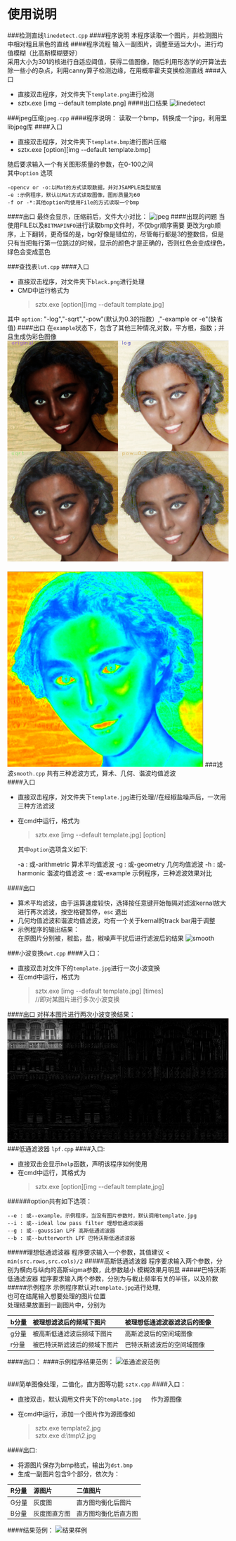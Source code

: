 # 使用说明

###检测直线`linedetect.cpp`
####程序说明
本程序读取一个图片，并检测图片中相对粗且黑色的直线
####程序流程
输入一副图片，调整至适当大小，进行均值模糊（比高斯模糊要好）</br>
采用大小为301的核进行自适应阈值，获得二值图像，随后利用形态学的开算法去除一些小的杂点，利用canny算子检测边缘，在用概率霍夫变换检测直线
####入口
- 直接双击程序，对文件夹下`template.png`进行检测
- sztx.exe [img --default template.png]
####出口结果
![linedetect](http://i.imgur.com/8LBg356.png)

###jpeg压缩`jpeg.cpp`
####程序说明：
读取一个bmp，转换成一个jpg，利用里libjpeg库
####入口
- 直接双击程序，对文件夹下`template.bmp`进行图片压缩
- sztx.exe [option][img --default template.bmp]

随后要求输入一个有关图形质量的参数，在0-100之间</br>
其中`option`	选项

	-opencv or -o:以Mat的方式读取数据，并对JSAMPLE类型赋值
	-e :示例程序，默认以Mat方式读取图像，图形质量为60
	-f or -*:其他option均使用File的方式读取一个bmp
####出口
最终会显示，压缩前后，文件大小对比：
![jpeg](http://i.imgur.com/L7Cq7Q3.png)
####出现的问题
当使用FILE以及`BITMAPINFO`进行读取bmp文件时，不仅bgr顺序需要
更改为rgb顺序，上下翻转，更奇怪的是，bgr好像是错位的，尽管每行都是3的整数倍，但是只有当把每行第一位跳过的时候，显示的颜色才是正确的，否则红色会变成绿色，绿色会变成蓝色

###查找表`lut.cpp`
####入口
- 直接双击程序，对文件夹下`black.png`进行处理
- CMD中运行格式为
    > sztx.exe [option][img --default template.jpg]

其中 `option`:
"-log","-sqrt","-pow"(默认为0.3的指数）,"-example or -e"(缺省值)
####出口
在`example`状态下，包含了其他三种情况,对数，平方根，指数；并且生成伪彩色图像
![black](final_result/black.png)</br>
####
![fakecolor](final_result/fakecolor.png)
###滤波`smooth.cpp`
共有三种滤波方式，算术、几何、谐波均值滤波 </br>
####入口
- 直接双击程序，对文件夹下`template.jpg`进行处理//在经椒盐噪声后，一次用三种方法滤波
- 在cmd中运行，格式为

    > sztx.exe [img --default template.jpg] [option] </br>
  
  其中`option`选项含义如下:

    -a : 或-arithmetric 算术平均值滤波
    -g : 或-geometry 几何均值滤波
    -h : 或-harmonic 谐波均值滤波
    -e : 或-example 示例程序，三种滤波效果对比

####出口
- 算术平均滤波，由于运算速度较快，选择按任意键开始每隔对滤波kernal放大进行再次滤波，按空格键暂停，`esc`	退出
- 几何均值滤波和谐波均值滤波，均有一个关于kernal的track bar用于调整
- 示例程序的输出结果：</br>
在原图片分别被，椒盐，盐，椒噪声干扰后进行滤波后的结果
![smooth](http://i.imgur.com/4u7zHYI.jpg)

###小波变换`dwt.cpp`
####入口：
- 直接双击对文件下的`template.jpg`进行一次小波变换
- 在cmd中运行，格式为
	>sztx.exe [img --default template.jpg] [times]</br>
	//即对某图片进行多次小波变换

####出口
对样本图片进行两次小波变换结果：
![dwt](final_result/dwt.png)
###低通滤波器	`lpf.cpp`
####入口:
- 直接双击会显示`help`函数，声明该程序如何使用
- 在cmd中运行，其格式为
	>sztx.exe [option][img --default template,jpg]

######option共有如下选项：

	--e : 或--example，示例程序，当没有图片参数时，默认调用template.jpg
 	--i : 或--ideal low pass filter 理想低通滤波器
 	--g : 或--gaussian LPF 高斯低通滤波器
 	--b : 或--butterworth LPF 巴特沃斯低通滤波器
#####理想低通滤波器
程序要求输入一个参数，其值建议 < `min(src.rows,src.cols)/2`
#####高斯低通滤波器
程序要求输入两个参数，分别为横向与纵向的高斯sigma参数，此参数越小
模糊效果月明显
#####巴特沃斯低通滤波器
程序要求输入两个参数，分别为与截止频率有关的半径，以及阶数
#####示例程序
示例程序默认对`template.jpg`进行处理,</br>也可在结尾输入想要处理的图片位置
</br>处理结果放置到一副图片中，分别为

|b分量|被理想滤波后的频域下图片|被理想低通滤波器滤波后的图像|
|:--|:--|:--|
|g分量|被高斯低通滤波后频域下图片|高斯滤波后的空间域图像|
|r分量|被巴特沃斯滤波后的频域下图片|巴特沃斯滤波后的空间域图像|
####出口：
####示例程序结果范例：
![低通滤波范例](http://i.imgur.com/uVE4lKT.jpg)
</br>
</br>


###简单图像处理，二值化，直方图等功能	`sztx.cpp`
####入口：

- 直接双击，默认调用文件夹下的`template.jpg	`作为源图像
- 在cmd中运行，添加一个图片作为源图像如 

	> sztx.exe template2.jpg </br>
	> sztx.exe d:\tmp\2.jpg
	
####出口:

- 将源图片保存为bmp格式，输出为`dst.bmp	`
- 生成一副图片包含9个部分，依次为：

|R分量|源图片|二值图片|
|:--|:--|:--|
|G分量|灰度图|直方图均衡化后图片|
|B分量|灰度图直方图|直方图均衡化后直方图|

####结果范例：
![结果样例](http://i.imgur.com/76Fq5mW.jpg)


